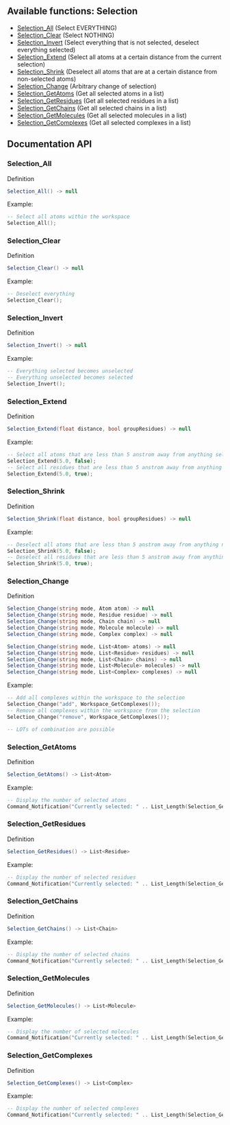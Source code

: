 
## Available functions: Selection

* [Selection_All](#selection_all) (Select EVERYTHING)
* [Selection_Clear](#selection_clear) (Select NOTHING)
* [Selection_Invert](#selection_invert) (Select everything that is not selected, deselect everything selected)
* [Selection_Extend](#selection_extend) (Select all atoms at a certain distance from the current selection)
* [Selection_Shrink](#selection_shrink) (Deselect all atoms that are at a certain distance from non-selected atoms)
* [Selection_Change](#selection_change) (Arbitrary change of selection)
* [Selection_GetAtoms](#selection_getatoms) (Get all selected atoms in a list)
* [Selection_GetResidues](#selection_getresidues) (Get all selected residues in a list)
* [Selection_GetChains](#selection_getchains) (Get all selected chains in a list)
* [Selection_GetMolecules](#selection_getmolecules) (Get all selected molecules in a list)
* [Selection_GetComplexes](#selection_getcomplexes) (Get all selected complexes in a list)

## Documentation API

### Selection_All
Definition
```csharp
Selection_All() -> null
```
Example:
```lua
-- Select all atoms within the workspace
Selection_All();
```

### Selection_Clear
Definition
```csharp
Selection_Clear() -> null
```
Example:
```lua
-- Deselect everything
Selection_Clear();
```

### Selection_Invert
Definition
```csharp
Selection_Invert() -> null
```
Example:
```lua
-- Everything selected becomes unselected
-- Everything unselected becomes selected
Selection_Invert();
```

### Selection_Extend
Definition
```csharp
Selection_Extend(float distance, bool groupResidues) -> null
```
Example:
```lua
-- Select all atoms that are less than 5 anstrom away from anything selected
Selection_Extend(5.0, false);
-- Select all residues that are less than 5 anstrom away from anything selected
Selection_Extend(5.0, true);
```

### Selection_Shrink
Definition
```csharp
Selection_Shrink(float distance, bool groupResidues) -> null
```
Example:
```lua
-- Deselect all atoms that are less than 5 anstrom away from anything non-selected
Selection_Shrink(5.0, false);
-- Deselect all residues that are less than 5 anstrom away from anything non-selected
Selection_Shrink(5.0, true);
```

### Selection_Change
Definition
```csharp
Selection_Change(string mode, Atom atom) -> null
Selection_Change(string mode, Residue residue) -> null
Selection_Change(string mode, Chain chain) -> null
Selection_Change(string mode, Molecule molecule) -> null
Selection_Change(string mode, Complex complex) -> null

Selection_Change(string mode, List<Atom> atoms) -> null
Selection_Change(string mode, List<Residue> residues) -> null
Selection_Change(string mode, List<Chain> chains) -> null
Selection_Change(string mode, List<Molecule> molecules) -> null
Selection_Change(string mode, List<Complex> complexes) -> null
```
Example:
```lua
-- Add all complexes within the workspace to the selection
Selection_Change("add", Workspace_GetComplexes());
-- Remove all complexes within the workspace from the selection
Selection_Change("remove", Workspace_GetComplexes());

-- LOTs of combination are possible

```

### Selection_GetAtoms
Definition
```csharp
Selection_GetAtoms() -> List<Atom>
```
Example:
```lua
-- Display the number of selected atoms
Command_Notification("Currently selected: " .. List_Length(Selection_GetAtoms()) .. " atom(s)");
```

### Selection_GetResidues
Definition
```csharp
Selection_GetResidues() -> List<Residue>
```
Example:
```lua
-- Display the number of selected residues
Command_Notification("Currently selected: " .. List_Length(Selection_GetResidues()) .. " residue(s)");
```

### Selection_GetChains
Definition
```csharp
Selection_GetChains() -> List<Chain>
```
Example:
```lua
-- Display the number of selected chains
Command_Notification("Currently selected: " .. List_Length(Selection_GetChains()) .. " chain(s)");
```

### Selection_GetMolecules
Definition
```csharp
Selection_GetMolecules() -> List<Molecule>
```
Example:
```lua
-- Display the number of selected molecules
Command_Notification("Currently selected: " .. List_Length(Selection_GetMolecules()) .. " molecule(s)");
```

### Selection_GetComplexes
Definition
```csharp
Selection_GetComplexes() -> List<Complex>
```
Example:
```lua
-- Display the number of selected complexes
Command_Notification("Currently selected: " .. List_Length(Selection_GetComplexes()) .. " complex(s)");
```
